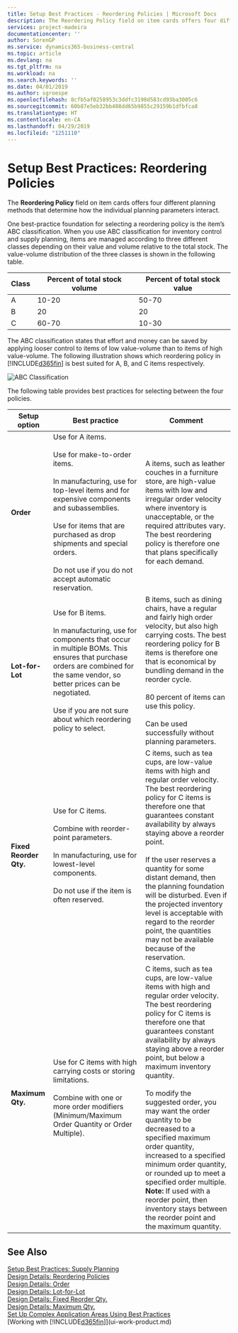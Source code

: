 ```yaml
---
title: Setup Best Practices - Reordering Policies | Microsoft Docs
description: The Reordering Policy field on item cards offers four different planning methods that determine how the individual planning parameters interact.
services: project-madeira
documentationcenter: ''
author: SorenGP
ms.service: dynamics365-business-central
ms.topic: article
ms.devlang: na
ms.tgt_pltfrm: na
ms.workload: na
ms.search.keywords: ''
ms.date: 04/01/2019
ms.author: sgroespe
ms.openlocfilehash: 8cfb5af0258953c3ddfc3198d583cd93ba3005c6
ms.sourcegitcommit: 60b87e5eb32bb408dd65b9855c29159b1dfbfca8
ms.translationtype: HT
ms.contentlocale: en-CA
ms.lasthandoff: 04/29/2019
ms.locfileid: "1251110"
---
```

# <a name="setup-best-practices-reordering-policies"></a>Setup Best Practices: Reordering Policies
The **Reordering Policy** field on item cards offers four different planning methods that determine how the individual planning parameters interact.  

One best-practice foundation for selecting a reordering policy is the item’s ABC classification. When you use ABC classification for inventory control and supply planning, items are managed according to three different classes depending on their value and volume relative to the total stock. The value-volume distribution of the three classes is shown in the following table.

|Class|Percent of total stock volume|Percent of total stock value|
|-----|-----------------------------|----------------------------|
|A|10-20|50-70|
|B|20|20|
|C|60-70|10-30|

The ABC classification states that effort and money can be saved by applying looser control to items of low value-volume than to items of high value-volume. The following illustration shows which reordering policy in [!INCLUDE[d365fin](includes/d365fin_md.md)] is best suited for A, B, and C items respectively.

![ABC Classification](media/abc_classification.png "abc_classification")

The following table provides best practices for selecting between the four policies.  

|Setup option|Best practice|Comment|  
|------------------|-------------------|-------------|  
|**Order**|Use for A items.<br /><br /> Use for make-to-order items.<br /><br /> In manufacturing, use for top-level items and for expensive components and subassemblies.<br /><br /> Use for items that are purchased as drop shipments and special orders.<br /><br /> Do not use if you do not accept automatic reservation.|A items, such as leather couches in a furniture store, are high-value items with low and irregular order velocity where inventory is unacceptable, or the required attributes vary. The best reordering policy is therefore one that plans specifically for each demand.|  
|**Lot-for-Lot**|Use for B items.<br /><br /> In manufacturing, use for components that occur in multiple BOMs. This ensures that purchase orders are combined for the same vendor, so better prices can be negotiated.<br /><br /> Use if you are not sure about which reordering policy to select.|B items, such as dining chairs, have a regular and fairly high order velocity, but also high carrying costs. The best reordering policy for B items is therefore one that is economical by bundling demand in the reorder cycle.<br /><br /> 80 percent of items can use this policy.<br /><br /> Can be used successfully without planning parameters.|  
|**Fixed Reorder Qty.**|Use for C items.<br /><br /> Combine with reorder-point parameters.<br /><br /> In manufacturing, use for lowest-level components.<br /><br /> Do not use if the item is often reserved.|C items, such as tea cups, are low-value items with high and regular order velocity. The best reordering policy for C items is therefore one that guarantees constant availability by always staying above a reorder point.<br /><br /> If the user reserves a quantity for some distant demand, then the planning foundation will be disturbed. Even if the projected inventory level is acceptable with regard to the reorder point, the quantities may not be available because of the reservation.|  
|**Maximum Qty.**|Use for C items with high carrying costs or storing limitations.<br /><br /> Combine with one or more order modifiers (Minimum/Maximum Order Quantity or Order Multiple).|C items, such as tea cups, are low-value items with high and regular order velocity. The best reordering policy for C items is therefore one that guarantees constant availability by always staying above a reorder point, but below a maximum inventory quantity.<br /><br /> To modify the suggested order, you may want the order quantity to be decreased to a specified maximum order quantity, increased to a specified minimum order quantity, or rounded up to meet a specified order multiple. **Note:**  If used with a reorder point, then inventory stays between the reorder point and the maximum quantity.|  

## <a name="see-also"></a>See Also  
 [Setup Best Practices: Supply Planning](setup-best-practices-supply-planning.md)   
 [Design Details: Reordering Policies](design-details-reordering-policies.md)   
 [Design Details: Order](design-details-order.md)   
 [Design Details: Lot-for-Lot](design-details-lot-for-lot.md)   
 [Design Details: Fixed Reorder Qty.](design-details-fixed-reorder-qty.md)   
 [Design Details: Maximum Qty.](design-details-maximum-qty.md)   
 [Set Up Complex Application Areas Using Best Practices](set-up-complex-application-areas-using-best-practices.md)  
 [Working with [!INCLUDE[d365fin](includes/d365fin_md.md)]](ui-work-product.md)

